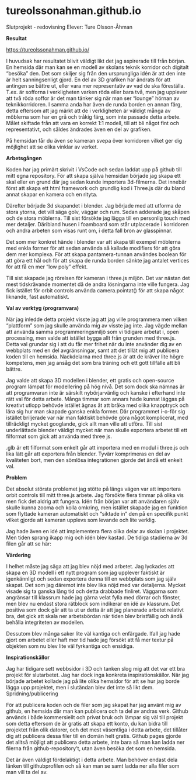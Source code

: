 # tureolssonahman.github.io
Slutprojekt - redovisning
Elever: Ture Olsson-Åhman

**Resultat**

https://tureolssonahman.github.io/

I huvudsak har resultatet blivit väldigt likt det jag aspirerade till från början. En hemsida där man kan se en modell av skolans teknik korridor och digitalt “besöka” den. Det som skiljer sig från den ursprungliga idén är att den inte är helt sanningsenligt gjord. En del av 3D grafiken har ändrats för att antingen se bättre ut, eller vara mer representativ av vad de ska föreställa. T.ex. är sofforna i verkligheten varken röda eller bara två, men jag upplever att två röda soffor är det man tänker sig när man ser “lounge” hörnan av teknikkorridoren. I samma anda har även de runda borden en annan färg, detta eftersom att jag märkt att de i verkligheten är väldigt många av möblerna som har en grå och tråkig färg, som inte passade detta arbete. Målet skiftade från att vara en korrekt 1:1 modell, till att bli något fint och representativt, och såldes ändrades även en del av grafiken.

På hemsidan får du även se kameran svepa över korridoren vilket ger dig möjlighet att se olika vinklar av verket.

**Arbetsgången** 

Koden har jag primärt skrivit i VsCode och sedan laddat upp på github till mitt egna repository. För att skapa själva hemsidan började jag skapa ett skal eller en grund där jag sedan kunde importera 3d-filmerna. Det innebär först att skapa ett html framework och grundlig kod i Three.js där du bland annat skapar en kamera och en rityta.

Därefter började 3d skapandet i blender. Jag började med att utforma de stora ytorna, det vill säga golv, väggar och rum. Sedan adderade jag skåpen och de stora möblerna. Till sist försökte jag lägga till en personlig touch med mer detaljer. Däribland husen i foamboard som står utplacerade i korridoren och andra arbeten som visas runt om, i detta fall bron av glasspinnar. 

Det som mer konkret hände i blender var att skapa till exempel möblerna med enkla former för att sedan använda så kallade modifiers för att göra dem mer komplexa. För att skapa pantamera-tunnan användes boolean för att göra ett hål och för att skapa de runda borden sänkte jag antalet vertices för att få en mer “low poly” effekt.

Till sist skapade jag rörelsen för kameran i three.js miljön. Det var nästan det mest tidskrävande momentet då de andra lösningarna inte ville fungera. Jag fick istället för orbit controls använda camera.pointat() för att skapa något liknande, fast automatiskt.

**Val av verktyg (programvara)**

När jag inledde detta projekt visste jag att jag ville programmera men vilken “plattform” som jag skulle använda mig av visste jag inte. Jag vägde mellan att använda samma programmeringsmiljö som vi tidigare arbetat i, open processing, men valde att istället bygga allt från grunden med three.js. Detta val grundar sig i att du får mer frihet när du inte använder dig av en webbplats med en del avgränsningar, samt att det tillät mig att publicera koden till en hemsida. Nackdelarna med three.js är att de kräver lite högre kompetens, men jag ansåg det som bra träning och ett gott tillfälle att bli bättre.

Jag valde att skapa 3D modellen i blender, ett gratis  och open-source program lämpat för modellering på hög nivå. Det som dock ska nämnas är att programvaran inte är särskilt nybörjarvänlig och kanske i efterhand inte rätt val för detta arbete. Många timmar som annars hade kunnat läggas på kreativt utlopp behövde istället ägnas åt att bråka med olika knapptryck och lära sig hur man skapade ganska enkla former. Där programmet i-o-för sig istället briljerade var när man faktiskt behövde göra något komplicerat, med tillräckligt mycket googlande, gick allt man ville att utföra. Till sist underlättade blender väldigt mycket när man skulle exportera arbetet till ett filformat som gick att använda med three js. 

 .glb är ett filformat som enkelt går att importera med en modul i three.js och lika lätt går att exportera från blender. Tyvärr komprimeras en del av kvaliteten bort, men den sömlösa integrationen gjorde det ändå ett enkelt val.
 
**Problem**

Det absolut största problemet jag stötte på längs vägen var att importera orbit controls till mitt three.js arbete. Jag försökte flera timmar på olika vis men fick det aldrig att fungera. Idén från början var att användaren själv skulle kunna zooma och kolla omkring, men istället skapade jag en funktion som flyttade kameran automatiskt och “siktade in” den på en specifik punkt vilket gjorde att kameran upplevs som levande  och lite verklig.

Jag hade även en idé att implementera flera olika delar av skolan i projektet. Men tiden sprang ikapp mig och idén blev kastad. De tidiga stadierna av 3d filen går att se här:

**Värdering**

I helhet måste jag säga att jag blev nöjd med arbetet. Jag lyckades att skapa en 3D modell i ett nytt program som jag upplever faktiskt är igenkännligt och sedan exportera denna till en webbplats som jag själv skapat. Det som jag däremot inte blev lika nöjd med var detaljerna. Mycket visade sig ta ganska lång tid och detta drabbade finliret. Väggarna som angränsar till klassrum hade jag gärna velat fylla med dörrar och fönster, men blev nu endast stora rätblock som indikerar en idé av klassrum. Det positiva som dock går att ta ut ur detta är att jag planerade arbetet relativt bra, det gick att skala ner arbetsbördan när tiden blev bristfällig och ändå behålla integriteten av modellen. 

Dessutom blev många saker lite väl kantiga och enfärgade. Ifall jag hade gjort om arbetet eller haft mer tid hade jag försökt att få mer textur på objekten som nu blev lite väl fyrkantiga och ensidiga.

**Inspirationskällor**

Jag har tidigare sett webbsidor i 3D och tanken slog mig att det var ett bra projekt för slutarbetet. Jag har dock inga konkreta inspirationskällor. När jag började arbetet kollade jag på lite olika hemsidor för att se hur jag borde lägga upp projektet, men i slutändan blev det inte så likt dem.
Spridning/publicering

För att publicera koden och de filer som jag skapat har jag använt mig av github, en hemsida där man kan publicera och ta del av andras verk. Github används i både kommersiellt och privat bruk och lämpar sig väl till projekt som detta eftersom de är gratis att skapa ett konto, du kan bidra till projektet från olik datorer, och det mest väsentliga i detta arbete, det tillåter dig att publicera dessa filer till en domän helt gratis. Github pages gjorde det alltså möjligt att publicera detta arbete, inte bara så man kan ladda ner filerna från github-repository’t, utan även besöka det som en hemsida. 

Det är även väldigt fördelaktigt i detta arbete. Man behöver endast dela länken till githubprofilen och så kan man se samt ladda ner alla filer som man vill ta del av.
